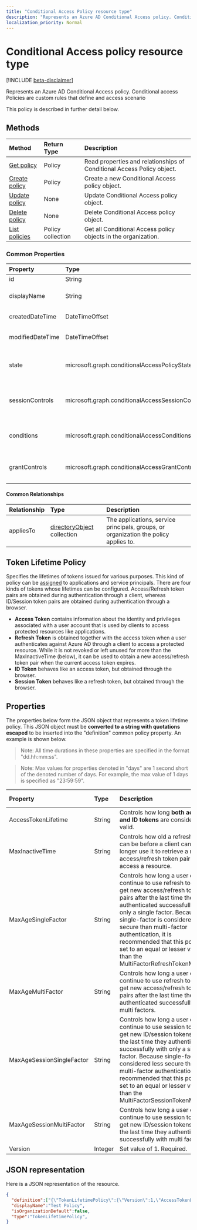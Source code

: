 ```yaml
---
title: "Conditional Access Policy resource type"
description: "Represents an Azure AD Conditional Access policy. Conditional access Policies are custom rules that define and access scenario:"
localization_priority: Normal
---
```


# Conditional Access policy resource type

[!INCLUDE [beta-disclaimer](../../includes/beta-disclaimer.md)]

Represents an Azure AD Conditional Access policy. Conditional access Policies are custom rules that define and access scenario



This policy is described in further detail below.

## Methods
| Method       | Return Type  |Description|
|:---------------|:--------|:----------|
| [Get policy](../api/CAPolicies-get.md) |Policy|Read properties and relationships of Conditional Access Policy object.|
|[Create policy](../api/CAPolicies-post.md)|Policy|Create a new Conditional Access policy object.|
|[Update policy](../api/CAPolicies-update.md)|None|Update Conditional Access policy object.|
|[Delete policy](../api/CAPolicies-delete.md)|None|Delete Conditional Access policy object.|
|[List policies](../api/CAPolicies-list.md)|Policy collection|Get all Conditional Access policy objects in the organization.|


### Common Properties
| Property	   | Type	|Description|
|:---------------|:--------|:----------|
|id|String|Specifies id of a policy|
|displayName|String|Specifies A human-readable name of the policy.|
|createdDateTime|DateTimeOffset|Specifies creation datetime of the policy.|
|modifiedDateTime|DateTimeOffset|Specifies last modification datetime of the policy.|
|state|microsoft.graph.conditionalAccessPolicyState|Specifies state of the policy, including Enabled, Disabled, and LogOnly.|
|sessionControls|microsoft.graph.conditionalAccessSessionControls|Specifies the type of policy. Currently must be "TokenLifetimePolicy". Required.|
|conditions|microsoft.graph.conditionalAccessConditions|Specifies complex type of conditions that govern when the policy applies.|
|grantControls|microsoft.graph.conditionalAccessGrantControls|Specifies complex type of grant controls that must be fulfilled to pass the policy.|
#### Common Relationships
|Relationship|Type|Description|
|:-------------|:-----------|:-----------|
|appliesTo|[directoryObject](../resources/directoryobject.md) collection|The applications, service principals, groups, or organization the policy applies to.|

## Token Lifetime Policy
Specifies the lifetimes of tokens issued for various purposes. This kind of policy can be [assigned](../api/policy-assign.md) to applications and service principals. There are four kinds of tokens whose lifetimes can be configured. Access/Refresh token pairs are obtained during authentication through a client, whereas ID/Session token pairs are obtained during authentication through a browser.

- **Access Token** contains information about the identity and privileges associated with a user account that is used by clients to access protected resources like applications.
- **Refresh Token** is obtained together with the access token when a user authenticates against Azure AD through a client to access a protected resource. While it is not revoked or left unused for more than the MaxInactiveTime (below), it can be used to obtain a new access/refresh token pair when the current access token expires.
- **ID Token** behaves like an access token, but obtained through the browser.
- **Session Token** behaves like a refresh token, but obtained through the browser.

## Properties
The properties below form the JSON object that represents a token lifetime policy. This JSON object must be **converted to a string with quotations escaped** to be inserted into the "definition" common policy property. An example is shown below.

>Note: All time durations in these properties are specified in the format "dd.hh:mm:ss".

>Note: Max values for properties denoted in "days" are 1 second short of the denoted number of days. For example, the max value of 1 days is specified as "23:59:59".

| Property	   | Type	|Description| Min Value | Max Value | Default Value|
|:---------------|:--------|:----------|:--------|:--------|:----|
|AccessTokenLifetime|String|Controls how long **both access and ID tokens** are considered valid.|10 minutes|1 day|1 hour|
|MaxInactiveTime|String|Controls how old a refresh token can be before a client can no longer use it to retrieve a new access/refresh token pair to access a resource.|10 minutes|90 days|14 days|
|MaxAgeSingleFactor|String|Controls how long a user can continue to use refresh tokens to get new access/refresh token pairs after the last time they authenticated successfully with only a single factor. Because single-factor is considered less secure than multi-factor authentication, it is recommended that this policy is set to an equal or lesser value than the MultiFactorRefreshTokenMaxAge.|10 minutes|until-revoked|365 days or until-revoked|
|MaxAgeMultiFactor|String|Controls how long a user can continue to use refresh tokens to get new access/refresh token pairs after the last time they authenticated successfully with multi factors.|10 minutes|until-revoked|365 days or until-revoked|
|MaxAgeSessionSingleFactor|String|Controls how long a user can continue to use session tokens to get new ID/session tokens after the last time they authenticated successfully with only a single factor. Because single-factor is considered less secure than multi-factor authentication, it is recommended that this policy is set to an equal or lesser value than the MultiFactorSessionTokenMaxAge|10 minutes|until-revoked|365 or until-revoked|
|MaxAgeSessionMultiFactor|String|Controls how long a user can continue to use session tokens to get new ID/session tokens after the last time they authenticated successfully with multi factors.|10 minutes|until-revoked|365 or until-revoked|
|Version|Integer|Set value of 1. Required.|None|None|None|

## JSON representation
Here is a JSON representation of the resource.

```json
{
  "definition":["{\"TokenLifetimePolicy\":{\"Version\":1,\"AccessTokenLifetime\":\"8:00:00\",\"MaxInactiveTime\":\"20:00:00\",}}"],
  "displayName":"Test Policy",
  "isOrganizationDefault":false,
  "type":"TokenLifetimePolicy",
}
```
<!--
{
  "type": "#page.annotation",
  "suppressions": [
    "Error: /api-reference/beta/resources/policy.md:\r\n      Exception processing links.\r\n    System.ArgumentException: Link Definition was null. Link text: !INCLUDE [beta-disclaimer](../../includes/beta-disclaimer.md)\r\n      at ApiDoctor.Validation.DocFile.get_LinkDestinations()\r\n      at ApiDoctor.Validation.DocSet.ValidateLinks(Boolean includeWarnings, String[] relativePathForFiles, IssueLogger issues, Boolean requireFilenameCaseMatch, Boolean printOrphanedFiles)"
  ]
}
-->